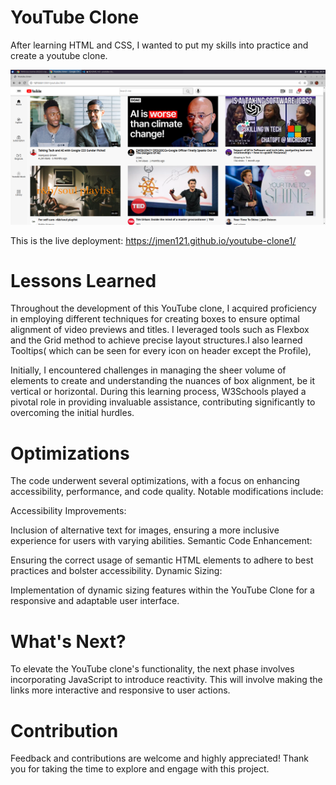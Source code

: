 # YouTube Clone
After learning HTML and CSS, I wanted to put my skills into practice and create a youtube clone.

![Picture of my Youtube Clone](image.png)

This is the live deployment: https://jmen121.github.io/youtube-clone1/ 

# Lessons Learned
Throughout the development of this YouTube clone, I acquired proficiency in employing different techniques for creating boxes to ensure optimal alignment of video previews and titles. I leveraged tools such as Flexbox and the Grid method to achieve precise layout structures.I also learned Tooltips( which can be seen for every icon on header except the Profile),

Initially, I encountered challenges in managing the sheer volume of elements to create and understanding the nuances of box alignment, be it vertical or horizontal. During this learning process, W3Schools played a pivotal role in providing invaluable assistance, contributing significantly to overcoming the initial hurdles.

# Optimizations

The code underwent several optimizations, with a focus on enhancing accessibility, performance, and code quality. Notable modifications include:

Accessibility Improvements:

Inclusion of alternative text for images, ensuring a more inclusive experience for users with varying abilities.
Semantic Code Enhancement:

Ensuring the correct usage of semantic HTML elements to adhere to best practices and bolster accessibility.
Dynamic Sizing:

Implementation of dynamic sizing features within the YouTube Clone for a responsive and adaptable user interface.


# What's Next?
To elevate the YouTube clone's functionality, the next phase involves incorporating JavaScript to introduce reactivity. This will involve making the links more interactive and responsive to user actions.

# Contribution
Feedback and contributions are welcome and highly appreciated! Thank you for taking the time to explore and engage with this project.
